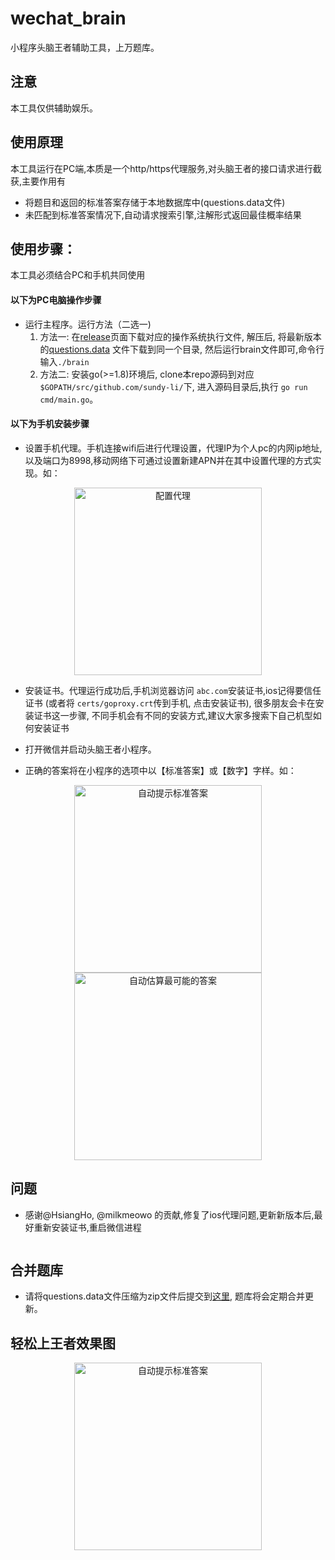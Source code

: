 # wechat_brain
小程序头脑王者辅助工具，上万题库。


## 注意
本工具仅供辅助娱乐。

## 使用原理
本工具运行在PC端,本质是一个http/https代理服务,对头脑王者的接口请求进行截获,主要作用有

- 将题目和返回的标准答案存储于本地数据库中(questions.data文件)
- 未匹配到标准答案情况下,自动请求搜索引擎,注解形式返回最佳概率结果

## 使用步骤：
本工具必须结合PC和手机共同使用

#### 以下为PC电脑操作步骤

- 运行主程序。运行方法（二选一)
	1. 方法一: 在[release](https://github.com/sundy-li/wechat_brain/releases)页面下载对应的操作系统执行文件, 解压后, 将最新版本的[questions.data](https://github.com/sundy-li/wechat_brain/blob/master/questions.data) 文件下载到同一个目录, 然后运行brain文件即可,命令行输入`./brain` 
	2. 方法二: 安装go(>=1.8)环境后, clone本repo源码到对应`$GOPATH/src/github.com/sundy-li/`下, 进入源码目录后,执行 `go run cmd/main.go`。

#### 以下为手机安装步骤

- 设置手机代理。手机连接wifi后进行代理设置，代理IP为个人pc的内网ip地址,以及端口为8998,移动网络下可通过设置新建APN并在其中设置代理的方式实现。如：
<div align="center">    
 <img src="./docs/3.jpeg" width = "300" alt="配置代理" align=center />
</div> 

- 安装证书。代理运行成功后,手机浏览器访问 `abc.com`安装证书,ios记得要信任证书 (或者将 `certs/goproxy.crt`传到手机, 点击安装证书), 很多朋友会卡在安装证书这一步骤, 不同手机会有不同的安装方式,建议大家多搜索下自己机型如何安装证书

- 打开微信并启动头脑王者小程序。
- 正确的答案将在小程序的选项中以【标准答案】或【数字】字样。如：  
<div align="center">
 <img src="./docs/2.jpg" width = "300" alt="自动提示标准答案" align=center />
 <img src="./docs/1.jpg" width = "300" alt="自动估算最可能的答案" align=center />
</div>

## 问题
- 感谢@HsiangHo, @milkmeowo 的贡献,修复了ios代理问题,更新新版本后,最好重新安装证书,重启微信进程
  ~~~ios端由于goproxy无法代理websocket问题,暂时无法使用,希望大家可以来完善这个问题,见[这个issue](https://github.com/sundy-li/wechat_brain/issues/18)~~~

## 合并题库
- 请将questions.data文件压缩为zip文件后提交到[这里](https://github.com/sundy-li/wechat_brain/issues/17), 题库将会定期合并更新。

## 轻松上王者效果图

<div align="center">    
 <img src="./docs/4.jpeg" width = "300" alt="自动提示标准答案" align=center />
</div>

